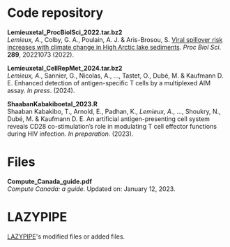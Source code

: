 Code repository
===============
**Lemieuxetal_ProcBiolSci_2022.tar.bz2**<br/>
*Lemieux, A.*, Colby, G. A., Poulain, A. J. & Aris-Brosou, S. [Viral spillover risk increases with climate change in High Arctic lake sediments](https://royalsocietypublishing.org/doi/10.1098/rspb.2022.1073). *Proc Biol Sci*. **289**, 20221073 (2022).

**Lemieuxetal_CellRepMet_2024.tar.bz2**<br/>
*Lemieux, A.*, Sannier, G., Nicolas, A., ..., Tastet, O., Dubé, M. & Kaufmann D. E. Enhanced detection of antigen-specific T cells by a multiplexed AIM assay. *In press*. (2024).

**ShaabanKabakiboetal_2023.R**<br/>
Shaaban Kabakibo, T., Arnold, E., Padhan, K., *Lemieux, A.*, ..., Shoukry, N., Dubé, M. & Kaufmann D. E. An artificial antigen-presenting cell system reveals CD28 co-stimulation’s role in modulating T cell effector functions during HIV infection. *In preparation*. (2023).

Files
===============
**Compute_Canada_guide.pdf**<br/>
*Compute Canada: a guide*. Updated on: January 12, 2023.

LAZYPIPE
===============
[LAZYPIPE](https://bitbucket.org/plyusnin/lazypipe/src/master/)'s modified files or added files.
